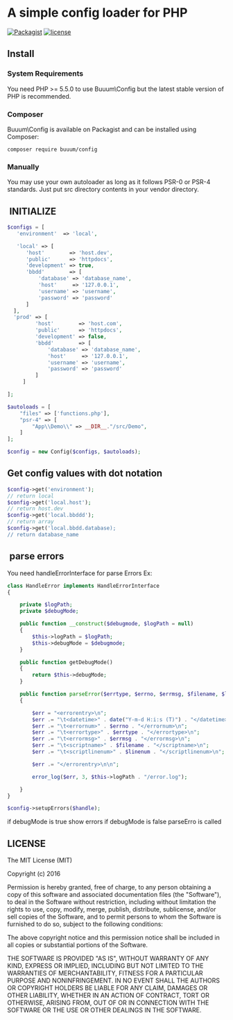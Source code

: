 A simple config loader for PHP
==============================

[![Packagist](https://img.shields.io/packagist/v/buuum/config.svg)](https://packagist.org/packages/buuum/config)
[![license](https://img.shields.io/github/license/mashape/apistatus.svg?maxAge=2592000)](#license)

## Install

### System Requirements

You need PHP >= 5.5.0 to use Buuum\Config but the latest stable version of PHP is recommended.

### Composer

Buuum\Config is available on Packagist and can be installed using Composer:

```
composer require buuum/config
```

### Manually

You may use your own autoloader as long as it follows PSR-0 or PSR-4 standards. Just put src directory contents in your vendor directory.

##  INITIALIZE

```php
$configs = [
   'environment'  => 'local',

   'local' => [
      'host'        => 'host.dev',
      'public'      => 'httpdocs',
      'development' => true,
      'bbdd'        => [
          'database' => 'database_name',
          'host'     => '127.0.0.1',
          'username' => 'username',
          'password' => 'password'
      ]
  ],
  'prod' => [
         'host'        => 'host.com',
         'public'      => 'httpdocs',
         'development' => false,
         'bbdd'        => [
             'database' => 'database_name',
             'host'     => '127.0.0.1',
             'username' => 'username',
             'password' => 'password'
         ]
     ]

];

$autoloads = [
    "files" => ['functions.php'],
    "psr-4" => [
        "App\\Demo\\" => __DIR__."/src/Demo",
    ]
];

$config = new Config($configs, $autoloads);
```

## Get config values with dot notation
```php
$config->get('environment');
// return local
$config->get('local.host');
// return host.dev
$config->get('local.bbddd');
// return array
$config->get('local.bbdd.database);
// return database_name
```

##  parse errors
You need handleErrorInterface for parse Errors
Ex:
```php
class HandleError implements HandleErrorInterface
{

    private $logPath;
    private $debugMode;

    public function __construct($debugmode, $logPath = null)
    {
        $this->logPath = $logPath;
        $this->debugMode = $debugmode;
    }

    public function getDebugMode()
    {
        return $this->debugMode;
    }

    public function parseError($errtype, $errno, $errmsg, $filename, $linenum)
    {

        $err = "<errorentry>\n";
        $err .= "\t<datetime>" . date("Y-m-d H:i:s (T)") . "</datetime>\n";
        $err .= "\t<errornum>" . $errno . "</errornum>\n";
        $err .= "\t<errortype>" . $errtype . "</errortype>\n";
        $err .= "\t<errormsg>" . $errmsg . "</errormsg>\n";
        $err .= "\t<scriptname>" . $filename . "</scriptname>\n";
        $err .= "\t<scriptlinenum>" . $linenum . "</scriptlinenum>\n";

        $err .= "</errorentry>\n\n";

        error_log($err, 3, $this->logPath . "/error.log");

    }
}

$config->setupErrors($handle);
```
if debugMode is true show errors 
if debugMode is false parseErro is called



## LICENSE

The MIT License (MIT)

Copyright (c) 2016

Permission is hereby granted, free of charge, to any person obtaining a copy of this software and associated documentation files (the "Software"), to deal in the Software without restriction, including without limitation the rights to use, copy, modify, merge, publish, distribute, sublicense, and/or sell copies of the Software, and to permit persons to whom the Software is furnished to do so, subject to the following conditions:

The above copyright notice and this permission notice shall be included in all copies or substantial portions of the Software.

THE SOFTWARE IS PROVIDED "AS IS", WITHOUT WARRANTY OF ANY KIND, EXPRESS OR IMPLIED, INCLUDING BUT NOT LIMITED TO THE WARRANTIES OF MERCHANTABILITY, FITNESS FOR A PARTICULAR PURPOSE AND NONINFRINGEMENT. IN NO EVENT SHALL THE AUTHORS OR COPYRIGHT HOLDERS BE LIABLE FOR ANY CLAIM, DAMAGES OR OTHER LIABILITY, WHETHER IN AN ACTION OF CONTRACT, TORT OR OTHERWISE, ARISING FROM, OUT OF OR IN CONNECTION WITH THE SOFTWARE OR THE USE OR OTHER DEALINGS IN THE SOFTWARE.